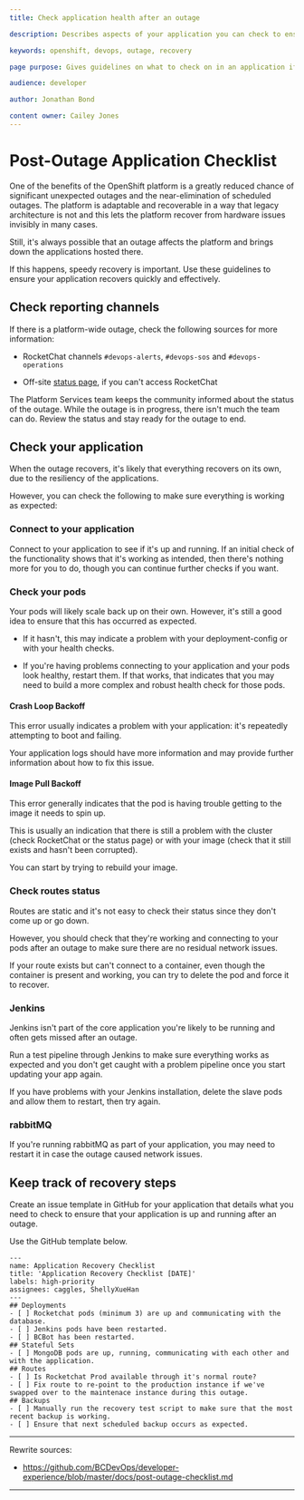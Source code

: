 ```yaml
---
title: Check application health after an outage

description: Describes aspects of your application you can check to ensure they're up and running after an outage.

keywords: openshift, devops, outage, recovery

page purpose: Gives guidelines on what to check on in an application if there has a platform-wide outage.

audience: developer

author: Jonathan Bond

content owner: Cailey Jones
---
```


# Post-Outage Application Checklist

One of the benefits of the OpenShift platform is a greatly reduced chance of significant unexpected outages and the near-elimination of scheduled outages. The platform is adaptable and recoverable in a way that legacy architecture is not and this lets the platform recover from hardware issues invisibly in many cases.

Still, it's always possible that an outage affects the platform and brings down the applications hosted there.

If this happens, speedy recovery is important. Use these guidelines to ensure your application recovers quickly and effectively.

## Check reporting channels

If there is a platform-wide outage, check the following sources for more information:

- RocketChat channels `#devops-alerts`, `#devops-sos` and `#devops-operations`

- Off-site [status page](https://status.developer.gov.bc.ca), if you can't access RocketChat

The Platform Services team keeps the community informed about the status of the outage. While the outage is in progress, there isn't much the team can do. Review the status and stay ready for the outage to end.

## Check your application

When the outage recovers, it's likely that everything recovers on its own, due to the resiliency of the applications.

However, you can check the following to make sure everything is working as expected:

### Connect to your application

Connect to your application to see if it's up and running. If an initial check of the functionality shows that it's working as intended, then there's nothing more for you to do, though you can continue further checks if you want.

### Check your pods

Your pods will likely scale back up on their own. However, it's still a good idea to ensure that this has occurred as expected.

- If it hasn't, this may indicate a problem with your deployment-config or with your health checks.

- If you're having problems connecting to your application and your pods look healthy, restart them. If that works, that indicates that you may need to build a more complex and robust health check for those pods.

#### Crash Loop Backoff
This error usually indicates a problem with your application: it's repeatedly attempting to boot and failing.

Your application logs should have more information and may provide further information about how to fix this issue.

#### Image Pull Backoff
This error generally indicates that the pod is having trouble getting to the image it needs to spin up.

This is usually an indication that there is still a problem with the cluster (check RocketChat or the status page) or with your image (check that it still exists and hasn't been corrupted).

You can start by trying to rebuild your image.

### Check routes status

Routes are static and it's not easy to check their status since they don't come up or go down.

However, you should check that they're working and connecting to your pods after an outage to make sure there are no residual network issues.

If your route exists but can't connect to a container, even though the container is present and working, you can try to delete the pod and force it to recover.

### Jenkins

Jenkins isn't part of the core application you're likely to be running and often gets missed after an outage.

Run a test pipeline through Jenkins to make sure everything works as expected and you don't get caught with a problem pipeline once you start updating your app again.

If you have problems with your Jenkins installation, delete the slave pods and allow them to restart, then try again.

### rabbitMQ

If you're running rabbitMQ as part of your application, you may need to restart it in case the outage caused network issues.

## Keep track of recovery steps

Create an issue template in GitHub for your application that details what you need to check to ensure that your application is up and running after an outage.

Use the GitHub template below.

```
---
name: Application Recovery Checklist
title: 'Application Recovery Checklist [DATE]'
labels: high-priority
assignees: caggles, ShellyXueHan
---
## Deployments
- [ ] Rocketchat pods (minimum 3) are up and communicating with the database.
- [ ] Jenkins pods have been restarted.
- [ ] BCBot has been restarted.
## Stateful Sets
- [ ] MongoDB pods are up, running, communicating with each other and with the application.
## Routes
- [ ] Is Rocketchat Prod available through it's normal route?
- [ ] Fix route to re-point to the production instance if we've swapped over to the maintenace instance during this outage.
## Backups
- [ ] Manually run the recovery test script to make sure that the most recent backup is working.
- [ ] Ensure that next scheduled backup occurs as expected.
```

---
Rewrite sources:
* https://github.com/BCDevOps/developer-experience/blob/master/docs/post-outage-checklist.md
---
